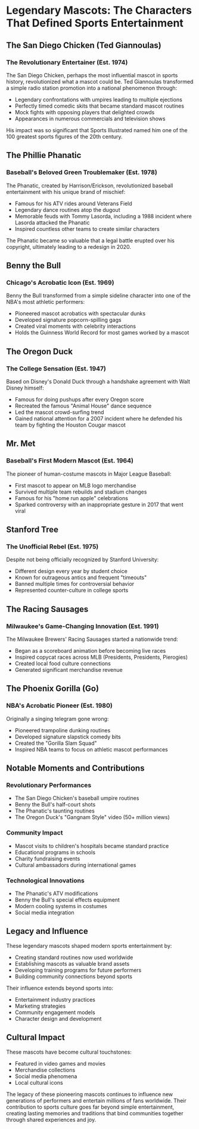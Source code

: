 # Legendary Mascots: The Characters That Defined Sports Entertainment

## The San Diego Chicken (Ted Giannoulas)
### The Revolutionary Entertainer (Est. 1974)

The San Diego Chicken, perhaps the most influential mascot in sports history, revolutionized what a mascot could be. Ted Giannoulas transformed a simple radio station promotion into a national phenomenon through:

- Legendary confrontations with umpires leading to multiple ejections
- Perfectly timed comedic skits that became standard mascot routines
- Mock fights with opposing players that delighted crowds
- Appearances in numerous commercials and television shows

His impact was so significant that Sports Illustrated named him one of the 100 greatest sports figures of the 20th century.

## The Phillie Phanatic
### Baseball's Beloved Green Troublemaker (Est. 1978)

The Phanatic, created by Harrison/Erickson, revolutionized baseball entertainment with his unique brand of mischief:

- Famous for his ATV rides around Veterans Field
- Legendary dance routines atop the dugout
- Memorable feuds with Tommy Lasorda, including a 1988 incident where Lasorda attacked the Phanatic
- Inspired countless other teams to create similar characters

The Phanatic became so valuable that a legal battle erupted over his copyright, ultimately leading to a redesign in 2020.

## Benny the Bull
### Chicago's Acrobatic Icon (Est. 1969)

Benny the Bull transformed from a simple sideline character into one of the NBA's most athletic performers:

- Pioneered mascot acrobatics with spectacular dunks
- Developed signature popcorn-spilling gags
- Created viral moments with celebrity interactions
- Holds the Guinness World Record for most games worked by a mascot

## The Oregon Duck
### The College Sensation (Est. 1947)

Based on Disney's Donald Duck through a handshake agreement with Walt Disney himself:

- Famous for doing pushups after every Oregon score
- Recreated the famous "Animal House" dance sequence
- Led the mascot crowd-surfing trend
- Gained national attention for a 2007 incident where he defended his team by fighting the Houston Cougar mascot

## Mr. Met
### Baseball's First Modern Mascot (Est. 1964)

The pioneer of human-costume mascots in Major League Baseball:

- First mascot to appear on MLB logo merchandise
- Survived multiple team rebuilds and stadium changes
- Famous for his "home run apple" celebrations
- Sparked controversy with an inappropriate gesture in 2017 that went viral

## Stanford Tree
### The Unofficial Rebel (Est. 1975)

Despite not being officially recognized by Stanford University:

- Different design every year by student choice
- Known for outrageous antics and frequent "timeouts"
- Banned multiple times for controversial behavior
- Represented counter-culture in college sports

## The Racing Sausages
### Milwaukee's Game-Changing Innovation (Est. 1991)

The Milwaukee Brewers' Racing Sausages started a nationwide trend:

- Began as a scoreboard animation before becoming live races
- Inspired copycat races across MLB (Presidents, Presidents, Pierogies)
- Created local food culture connections
- Generated significant merchandise revenue

## The Phoenix Gorilla (Go)
### NBA's Acrobatic Pioneer (Est. 1980)

Originally a singing telegram gone wrong:

- Pioneered trampoline dunking routines
- Developed signature slapstick comedy bits
- Created the "Gorilla Slam Squad"
- Inspired NBA teams to focus on athletic mascot performances

## Notable Moments and Contributions

### Revolutionary Performances
- The San Diego Chicken's baseball umpire routines
- Benny the Bull's half-court shots
- The Phanatic's taunting routines
- The Oregon Duck's "Gangnam Style" video (50+ million views)

### Community Impact
- Mascot visits to children's hospitals became standard practice
- Educational programs in schools
- Charity fundraising events
- Cultural ambassadors during international games

### Technological Innovations
- The Phanatic's ATV modifications
- Benny the Bull's special effects equipment
- Modern cooling systems in costumes
- Social media integration

## Legacy and Influence

These legendary mascots shaped modern sports entertainment by:
- Creating standard routines now used worldwide
- Establishing mascots as valuable brand assets
- Developing training programs for future performers
- Building community connections beyond sports

Their influence extends beyond sports into:
- Entertainment industry practices
- Marketing strategies
- Community engagement models
- Character design and development

## Cultural Impact

These mascots have become cultural touchstones:
- Featured in video games and movies
- Merchandise collections
- Social media phenomena
- Local cultural icons

The legacy of these pioneering mascots continues to influence new generations of performers and entertain millions of fans worldwide. Their contribution to sports culture goes far beyond simple entertainment, creating lasting memories and traditions that bind communities together through shared experiences and joy.
